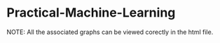# Practical-Machine-Learning
NOTE: All the associated graphs can be viewed corectly in the html file.

